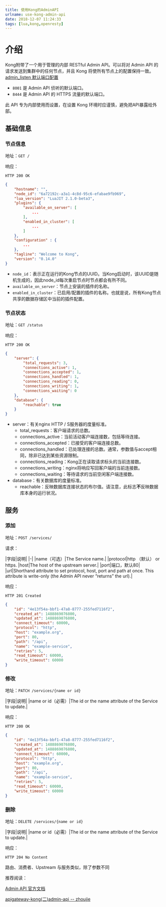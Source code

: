 ```yaml
---
title: 使用Kong的AdminAPI
urlname: use-kong-admin-api
date: 2018-12-07 11:24:33
tags: [lua,kong,openresty]
---
```


# 介绍

Kong附带了一个用于管理的内部 RESTful Admin API。可以将对 Admin API 的请求发送到集群中的任何节点，并且 Kong 将使所有节点上的配置保持一致。[admin_listen 默认端口配置](https://github.com/Kong/kong/blob/master/kong/templates/kong_defaults.lua#L13)

- `8001` 是 Admin API 侦听的默认端口。
- `8444` 是 Admin API 的 HTTPS 流量的默认端口。

此 API 专为内部使用而设置，在设置 Kong 环境时应谨慎，避免把API暴露给外部。

## 基础信息

### 节点信息

地址：`GET /`

响应：

```
HTTP 200 OK
```

```json
{
    "hostname": "",
    "node_id": "6a72192c-a3a1-4c8d-95c6-efabae9fb969",
    "lua_version": "LuaJIT 2.1.0-beta3",
    "plugins": {
        "available_on_server": [
            ...
        ],
        "enabled_in_cluster": [
            ...
        ]
    },
    "configuration" : {
        ...
    },
    "tagline": "Welcome to Kong",
    "version": "0.14.0"
}
```

- `node_id`：表示正在运行的Kong节点的UUID。当Kong启动时，该UUID是随机生成的，因此node_id每次重启节点时节点都会有所不同。
- `available_on_server`：节点上安装的插件的名称。
- `enabled_in_cluster`：已启用/配置的插件的名称。也就是说，所有Kong节点共享的数据存储区中当前的插件配置。

### 节点状态

地址：`GET /status`

响应：
```
HTTP 200 OK
```

```json
{
    "server": {
        "total_requests": 3,
        "connections_active": 1,
        "connections_accepted": 1,
        "connections_handled": 1,
        "connections_reading": 0,
        "connections_writing": 1,
        "connections_waiting": 0
    },
    "database": {
        "reachable": true
    }
}
```

- server：有关nginx HTTP / S服务器的度量标准。
  - total_requests：客户端请求的总数。
  - connections_active：当前活动客户端连接数，包括等待连接。
  - connections_accepted：已接受的客户端连接总数。
  - connections_handled：已处理连接的总数。通常，参数值与accept相同，除非已达到某些资源限制。
  - connections_reading：Kong正在读取请求标头的当前连接数。
  - connections_writing：nginx将响应写回客户端的当前连接数。
  - connections_waiting：等待请求的当前空闲客户端连接数。
- database：有关数据库的度量标准。
  - reachable：反映数据库连接状态的布尔值。请注意，此标志**不**反映数据库本身的运行状况。

## 服务

### 添加

地址：`POST /services/`

请求：

|字段|说明|
|-|
|name（可选）|The Service name.|
|protocol|http （默认） or https.
|host|The host of the upstream server.|
|port|端口，默认80|
|url|Shorthand attribute to set protocol, host, port and path at once. This attribute is write-only (the Admin API never “returns” the url).|

响应：
```
HTTP 201 Created
```

```json
{
    "id": "4e13f54a-bbf1-47a8-8777-255fed7116f2",
    "created_at": 1488869076800,
    "updated_at": 1488869076800,
    "connect_timeout": 60000,
    "protocol": "http",
    "host": "example.org",
    "port": 80,
    "path": "/api",
    "name": "example-service",
    "retries": 5,
    "read_timeout": 60000,
    "write_timeout": 60000
}
```

### 修改

地址：`PATCH /services/{name or id}`

|字段|说明|
|name or id（必需）|The id or the name attribute of the Service to update.|

响应：
```
HTTP 200 OK
```

```json
{
    "id": "4e13f54a-bbf1-47a8-8777-255fed7116f2",
    "created_at": 1488869076800,
    "updated_at": 1488869076800,
    "connect_timeout": 60000,
    "protocol": "http",
    "host": "example.org",
    "port": 80,
    "path": "/api",
    "name": "example-service",
    "retries": 5,
    "read_timeout": 60000,
    "write_timeout": 60000
}
```

### 删除

地址：`DELETE /services/{name or id}`

|字段|说明|
|name or id（必需）|The id or the name attribute of the Service to update.|

响应：
```
HTTP 204 No Content
```

路由、消费者、Upstream 与服务类似，除了参数不同

推荐阅读：

[Admin API 官方文档](https://docs.konghq.com/0.14.x/admin-api/)

[apigateway-kong(二)admin-api -- zhoujie](https://www.cnblogs.com/zhoujie/p/kong2.html)